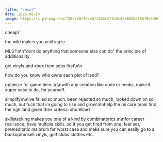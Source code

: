 ```yaml
---
title: "resil"
date: 2025-08-14
image: https://i.pinimg.com/736x/c0/92/c5/c092c57320c42e8d55af83f9d5306314.jpg
---
```


cheap?

the wild makes you antifragile.

MLS?\n\n"dont do anything that someone else can do" the principle of additionality.

get vinyls and xbox from sebs first\n\n

how do you know who owns each plot of land?

optimize for game time..\n\nwith any creation like code or media, make it super easy to do, for yourself.

simplify\n\nive failed so much, been rejected so much, looked down on so much, but fuck that im going to rise and grow\n\nhelp the ns core team find the righ land given their criteria: shoreline?

skillstacking makes you one of a kind by combinatorics.\n\nfor career resilience, have multiple skills, so if you get fired from one, fear set, premeditatio malorum for worst case and make sure you can easily go to a backup\n\nsell vinyls, golf clubs clothes etc.
